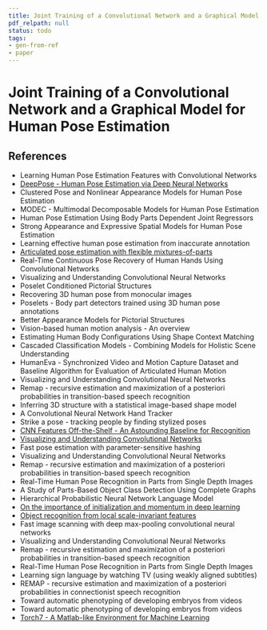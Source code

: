```yaml
---
title: Joint Training of a Convolutional Network and a Graphical Model for Human Pose Estimation
pdf_relpath: null
status: todo
tags:
- gen-from-ref
- paper
---
```


# Joint Training of a Convolutional Network and a Graphical Model for Human Pose Estimation

## References

- Learning Human Pose Estimation Features with Convolutional Networks
- [DeepPose - Human Pose Estimation via Deep Neural Networks](./deeppose-human-pose-estimation-via-deep-neural-networks.md)
- Clustered Pose and Nonlinear Appearance Models for Human Pose Estimation
- MODEC - Multimodal Decomposable Models for Human Pose Estimation
- Human Pose Estimation Using Body Parts Dependent Joint Regressors
- Strong Appearance and Expressive Spatial Models for Human Pose Estimation
- Learning effective human pose estimation from inaccurate annotation
- [Articulated pose estimation with flexible mixtures-of-parts](./articulated-pose-estimation-with-flexible-mixtures-of-parts.md)
- Real-Time Continuous Pose Recovery of Human Hands Using Convolutional Networks
- Visualizing and Understanding Convolutional Neural Networks
- Poselet Conditioned Pictorial Structures
- Recovering 3D human pose from monocular images
- Poselets - Body part detectors trained using 3D human pose annotations
- Better Appearance Models for Pictorial Structures
- Vision-based human motion analysis - An overview
- Estimating Human Body Configurations Using Shape Context Matching
- Cascaded Classification Models - Combining Models for Holistic Scene Understanding
- HumanEva - Synchronized Video and Motion Capture Dataset and Baseline Algorithm for Evaluation of Articulated Human Motion
- Visualizing and Understanding Convolutional Neural Networks
- Remap - recursive estimation and maximization of a posteriori probabilities in transition-based speech recognition
- Inferring 3D structure with a statistical image-based shape model
- A Convolutional Neural Network Hand Tracker
- Strike a pose - tracking people by finding stylized poses
- [CNN Features Off-the-Shelf - An Astounding Baseline for Recognition](./cnn-features-off-the-shelf-an-astounding-baseline-for-recognition.md)
- [Visualizing and Understanding Convolutional Networks](./visualizing-and-understanding-convolutional-networks.md)
- Fast pose estimation with parameter-sensitive hashing
- Visualizing and Understanding Convolutional Neural Networks
- Remap - recursive estimation and maximization of a posteriori probabilities in transition-based speech recognition
- Real-Time Human Pose Recognition in Parts from Single Depth Images
- A Study of Parts-Based Object Class Detection Using Complete Graphs
- Hierarchical Probabilistic Neural Network Language Model
- [On the importance of initialization and momentum in deep learning](./on-the-importance-of-initialization-and-momentum-in-deep-learning.md)
- [Object recognition from local scale-invariant features](./object-recognition-from-local-scale-invariant-features.md)
- Fast image scanning with deep max-pooling convolutional neural networks
- Visualizing and Understanding Convolutional Neural Networks
- Remap - recursive estimation and maximization of a posteriori probabilities in transition-based speech recognition
- Real-Time Human Pose Recognition in Parts from Single Depth Images
- Learning sign language by watching TV (using weakly aligned subtitles)
- REMAP - recursive estimation and maximization of a posteriori probabilities in connectionist speech recognition
- Toward automatic phenotyping of developing embryos from videos
- Toward automatic phenotyping of developing embryos from videos
- [Torch7 - A Matlab-like Environment for Machine Learning](./torch7-a-matlab-like-environment-for-machine-learning.md)
